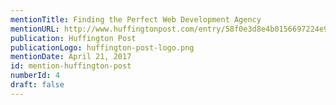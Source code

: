 ```yaml
---
mentionTitle: Finding the Perfect Web Development Agency
mentionURL: http://www.huffingtonpost.com/entry/58f0e3d8e4b0156697224e96
publication: Huffington Post
publicationLogo: huffington-post-logo.png
mentionDate: April 21, 2017
id: mention-huffington-post
numberId: 4
draft: false
---
```

